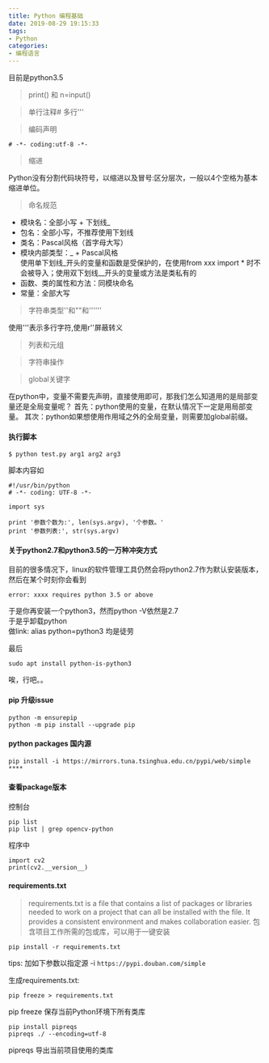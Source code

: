```yaml
---
title: Python 编程基础
date: 2019-08-29 19:15:33
tags:
- Python
categories: 
- 编程语言
---
```

目前是python3.5
> print() 和 n=input()

> 单行注释# 多行'''

> 编码声明
```
# -*- coding:utf-8 -*-
```
> 缩进<br>

Python没有分割代码块符号，以缩进以及冒号:区分层次，一般以4个空格为基本缩进单位。
> 命名规范
 + 模块名：全部小写 + 下划线_
 + 包名：全部小写，不推荐使用下划线
 + 类名：Pascal风格（首字母大写）
 + 模块内部类型：_ + Pascal风格<br>
 使用单下划线_开头的变量和函数是受保护的，在使用from xxx import * 时不会被导入；使用双下划线__开头的变量或方法是类私有的
 + 函数、类的属性和方法：同模块命名
 + 常量：全部大写
 
>字符串类型''和""和''''''<br>

使用'''表示多行字符,使用r''屏蔽转义
> 列表和元组

> 字符串操作

> global关键字

在python中，变量不需要先声明，直接使用即可，那我们怎么知道用的是局部变量还是全局变量呢？
首先：python使用的变量，在默认情况下一定是用局部变量。
其次：python如果想使用作用域之外的全局变量，则需要加global前缀。

#### 执行脚本
```
$ python test.py arg1 arg2 arg3
```
脚本内容如
```
#!/usr/bin/python
# -*- coding: UTF-8 -*-

import sys

print '参数个数为:', len(sys.argv), '个参数。'
print '参数列表:', str(sys.argv)
```

#### 关于python2.7和python3.5的一万种冲突方式
目前的很多情况下，linux的软件管理工具仍然会将python2.7作为默认安装版本，然后在某个时刻你会看到
```
error: xxxx requires python 3.5 or above
```
于是你再安装一个python3，然而python -V依然是2.7<br>
于是乎卸载python<br>
做link: alias python=python3 均是徒劳

最后
```
sudo apt install python-is-python3
```
唉，行吧。。

#### pip 升级issue
```
python -m ensurepip
python -m pip install --upgrade pip
```
#### python packages 国内源
```
pip install -i https://mirrors.tuna.tsinghua.edu.cn/pypi/web/simple ****
```

#### 查看package版本
控制台
```
pip list
pip list | grep opencv-python
```
程序中
```
import cv2
print(cv2.__version__)
```
#### requirements.txt
> requirements.txt is a file that contains a list of packages or libraries needed to work on a project that can all be installed with the file. It provides a consistent environment and makes collaboration easier. 包含项目工作所需的包或库，可以用于一键安装
```
pip install -r requirements.txt
```
tips: 加如下参数以指定源 -i `https://pypi.douban.com/simple`

生成requirements.txt:
```
pip freeze > requirements.txt
```
pip freeze 保存当前Python环境下所有类库

```
pip install pipreqs
pipreqs ./ --encoding=utf-8
```
pipreqs 导出当前项目使用的类库